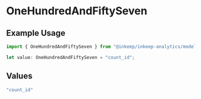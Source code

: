 # OneHundredAndFiftySeven

## Example Usage

```typescript
import { OneHundredAndFiftySeven } from "@inkeep/inkeep-analytics/models/operations";

let value: OneHundredAndFiftySeven = "count_id";
```

## Values

```typescript
"count_id"
```